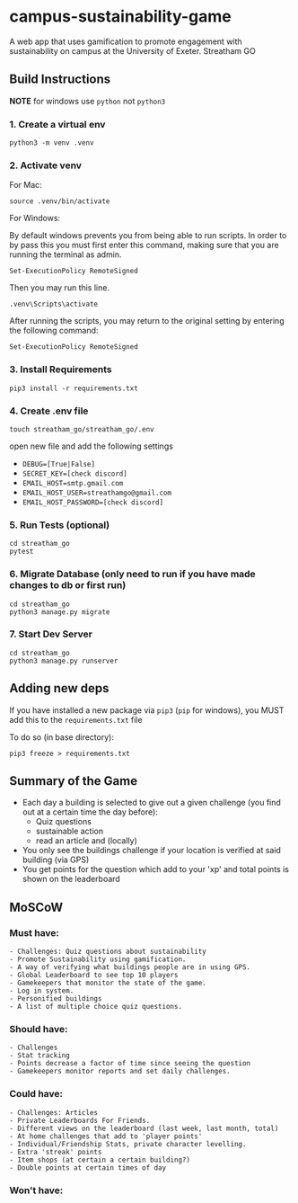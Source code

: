 # campus-sustainability-game

A web app that uses gamification to promote engagement with sustainability on campus at the University of Exeter.
Streatham GO

## Build Instructions

**NOTE** for windows use `python` not `python3`

### 1. Create a virtual env

```
python3 -m venv .venv
```

### 2. Activate venv

For Mac:

```
source .venv/bin/activate
```

For Windows:

By default windows prevents you from being able to run scripts.
In order to by pass this you must first enter this command,
making sure that you are running the terminal as admin.

```
Set-ExecutionPolicy RemoteSigned
```
Then you may run this line.

```
.venv\Scripts\activate
```
After running the scripts, you may return to the original setting
by entering the following command:

```
Set-ExecutionPolicy RemoteSigned
```

### 3. Install Requirements

```
pip3 install -r requirements.txt
```

### 4. Create .env file

```
touch streatham_go/streatham_go/.env
```

open new file and add the following settings

- `DEBUG=[True|False]`
- `SECRET_KEY=[check discord]`
- `EMAIL_HOST=smtp.gmail.com`
- `EMAIL_HOST_USER=streathamgo@gmail.com`
- `EMAIL_HOST_PASSWORD=[check discord]`

### 5. Run Tests (optional)

```
cd streatham_go
pytest
```

### 6. Migrate Database (only need to run if you have made changes to db or first run)

```
cd streatham_go
python3 manage.py migrate
```

### 7. Start Dev Server

```
cd streatham_go
python3 manage.py runserver
```

## Adding new deps

If you have installed a new package via `pip3` (`pip` for windows), you MUST add this to the `requirements.txt` file

To do so (in base directory):

```
pip3 freeze > requirements.txt
```

## Summary of the Game

- Each day a building is selected to give out a given challenge (you find out at a certain time the day before):
  - Quiz questions
  - sustainable action
  - read an article and (locally)
- You only see the buildings challenge if your location is verified at said building (via GPS)
- You get points for the question which add to your 'xp' and total points is shown on the leaderboard

## MoSCoW

### Must have:

    - Challenges: Quiz questions about sustainability
    - Promote Sustainability using gamification.
    - A way of verifying what buildings people are in using GPS.
    - Global Leaderboard to see top 10 players
    - Gamekeepers that monitor the state of the game.
    - Log in system.
    - Personified buildings
    - A list of multiple choice quiz questions.

### Should have:

    - Challenges
    - Stat tracking
    - Points decrease a factor of time since seeing the question
    - Gamekeepers monitor reports and set daily challenges.

### Could have:

    - Challenges: Articles
    - Private Leaderboards For Friends.
    - Different views on the leaderboard (last week, last month, total)
    - At home challenges that add to 'player points'
    - Individual/Friendship Stats, private character levelling.
    - Extra 'streak' points
    - Item shops (at certain a certain building?)
    - Double points at certain times of day

### Won't have:
